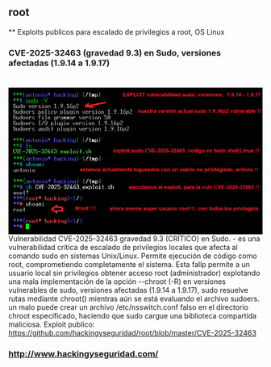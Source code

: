 ## root

** Exploits publicos para escalado de privilegios a root, OS Linux

### CVE-2025-32463 (gravedad 9.3) en Sudo, versiones afectadas (1.9.14 a 1.9.17)
#
<img style="float:left" alt="CVE-2025-32463 sudo elevacion de privilegios a root" src="https://github.com/hackingyseguridad/root/blob/master/CVE-2025-32463.png">

 Vulnerabilidad CVE-2025-32463 gravedad 9.3 (CRÍTICO) en Sudo. - es una vulnerabilidad crítica de escalado de privilegios locales que afecta al comando sudo en sistemas Unix/Linux. Permite ejecución  de código como root, comprometiendo completamente el sistema. Esta fallp permite a un usuario local sin privilegios obtener acceso root (administrador) explotando una mala implementación de la opción --chroot (-R) en versiones vulnerables de sudo, versiones afectadas (1.9.14 a 1.9.17), sudo resuelve rutas mediante chroot() mientras aún se está evaluando el archivo sudoers. un malo puede crear un archivo /etc/nsswitch.conf falso en el directorio chroot especificado, haciendo que sudo cargue una biblioteca compartida maliciosa.  Exploit publico:   https://github.com/hackingyseguridad/root/blob/master/CVE-2025-32463

### http://www.hackingyseguridad.com/



